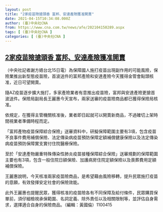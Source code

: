 ```yaml
---
layout: post
title: "2家疫苗險搶頭香 富邦、安達產險獲准開賣"
date: 2021-04-15T10:34:08.000Z
author: (臺)中央社CNA
from: https://www.cna.com.tw/news/afe/202104150289.aspx
tags: [ (臺)中央社CNA ]
categories: [ (臺)中央社CNA ]
---
```

<!--1618482848000-->
[2家疫苗險搶頭香 富邦、安達產險獲准開賣](https://www.cna.com.tw/news/afe/202104150289.aspx)
------

<div>
<div></div><div class="paragraph"><p>（中央社記者謝方娪台北15日電）為保障國人施打疫苗出現副作用的可能風險，保險業推出新型態疫苗險，首波送件的富邦產險和安達產險今天獲得金管會點頭核准，近日可望開賣。</p><p>隨AZ疫苗逐步擴大施打，多家產險業者有意推出疫苗險，富邦與安達產險更搶首波送件。保險局副局長王麗惠今天宣布，兩家送審的疫苗險商品都已獲得保險局核准。</p><p>依規定，在獲得主管機關核准後，業者即日起就可以開賣新商品，不過確切上架時間視業者準備時程而定。</p><p>「富邦產物疫苗保障綜合保險」送審資料中，研擬保障範圍主要有3項，包含疫苗不良事件費用補償保險、法定傳染病疫苗預防保障定額補償健康保險以及法定傳染病疫苗預防保障實支實付住院醫療保險。</p><p>至於「安達產物嚴重特殊傳染性肺炎疫苗接種保障綜合保險」送審規劃的保障範圍主要也有3項，包含一般住院日額保險、加護病房住院定額保險以及喪葬費用定額補償保險。</p><p>王麗惠說明，今天核准兩家疫苗險商品，是希望藉由風險移轉，提升民眾施打疫苗的意願，有效發揮安定社會的保險效能。</p><p>此外王麗惠也提醒民眾，獲得核准的疫苗險各有不同保障及給付條件，民眾購買保單前，須仔細檢視承保範圍、名詞定義、除外責任以及相關限制等，並評估自身需求，選擇適合自身的保險商品。（編輯：黃國倫）1100415</p></div>
</div>
